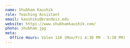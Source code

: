 ```yaml
---
name: Shubham Kaushik
role: Teaching Assistant
email: kaushiks@brandeis.edu
website: https://www.shubhamkaushik.com/
photo: shubham.jpg
meta:
  Office Hours: Volen 110 (Mon/Fri 4:30 PM - 5:30 PM)
---
```

